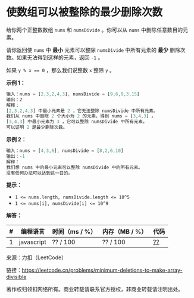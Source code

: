 # 使数组可以被整除的最少删除次数

给你两个正整数数组 `nums` 和 `numsDivide` 。你可以从 `nums` 中删除任意数目的元素。

请你返回使 `nums` 中 **最小** 元素可以整除 `numsDivide` 中所有元素的 **最少** 删除次数。如果无法得到这样的元素，返回 `-1` 。

如果 `y % x == 0` ，那么我们说整数 `x` 整除 `y` 。

**示例 1：**

``` javascript
输入：nums = [2,3,2,4,3], numsDivide = [9,6,9,3,15]
输出：2
解释：
[2,3,2,4,3] 中最小元素是 2 ，它无法整除 numsDivide 中所有元素。
我们从 nums 中删除 2 个大小为 2 的元素，得到 nums = [3,4,3] 。
[3,4,3] 中最小元素为 3 ，它可以整除 numsDivide 中所有元素。
可以证明 2 是最少删除次数。
```

**示例 2：**

``` javascript
输入：nums = [4,3,6], numsDivide = [8,2,6,10]
输出：-1
解释：
我们想 nums 中的最小元素可以整除 numsDivide 中的所有元素。
没有任何办法可以达到这一目的。
```

**提示：**

- `1 <= nums.length, numsDivide.length <= 10^5`
- `1 <= nums[i], numsDivide[i] <= 10^9`

**解答：**

**#**|**编程语言**|**时间（ms / %）**|**内存（MB / %）**|**代码**
--|--|--|--|--
1|javascript|?? / 100|?? / 100|[??](./javascript/ac_v1.js)

来源：力扣（LeetCode）

链接：https://leetcode.cn/problems/minimum-deletions-to-make-array-divisible

著作权归领扣网络所有。商业转载请联系官方授权，非商业转载请注明出处。
